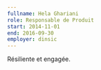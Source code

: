 ```yaml
---
fullname: Hela Ghariani
role: Responsable de Produit
start: 2014-11-01
end: 2016-09-30
employer: dinsic
---
```


Résiliente et engagée.
